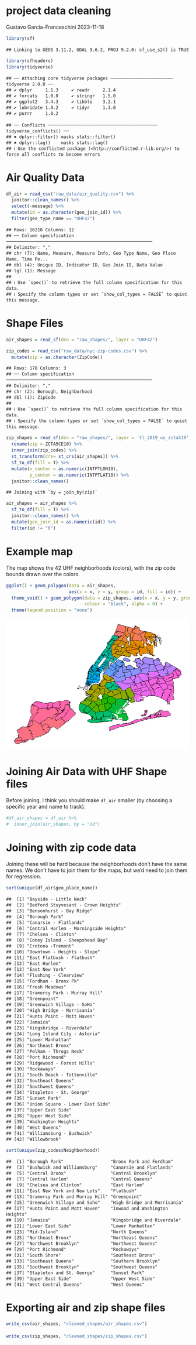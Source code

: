 project data cleaning
================
Gustavo Garcia-Franceschini
2023-11-18

``` r
library(sf)
```

    ## Linking to GEOS 3.11.2, GDAL 3.6.2, PROJ 9.2.0; sf_use_s2() is TRUE

``` r
library(sfheaders)
library(tidyverse)
```

    ## ── Attaching core tidyverse packages ──────────────────────── tidyverse 2.0.0 ──
    ## ✔ dplyr     1.1.3     ✔ readr     2.1.4
    ## ✔ forcats   1.0.0     ✔ stringr   1.5.0
    ## ✔ ggplot2   3.4.3     ✔ tibble    3.2.1
    ## ✔ lubridate 1.9.2     ✔ tidyr     1.3.0
    ## ✔ purrr     1.0.2

    ## ── Conflicts ────────────────────────────────────────── tidyverse_conflicts() ──
    ## ✖ dplyr::filter() masks stats::filter()
    ## ✖ dplyr::lag()    masks stats::lag()
    ## ℹ Use the conflicted package (<http://conflicted.r-lib.org/>) to force all conflicts to become errors

# Air Quality Data

``` r
df_air = read_csv("raw_data/air_quality.csv") %>%
  janitor::clean_names() %>%
  select(-message) %>%
  mutate(id = as.character(geo_join_id)) %>%
  filter(geo_type_name == "UHF42")
```

    ## Rows: 16218 Columns: 12
    ## ── Column specification ────────────────────────────────────────────────────────
    ## Delimiter: ","
    ## chr (7): Name, Measure, Measure Info, Geo Type Name, Geo Place Name, Time Pe...
    ## dbl (4): Unique ID, Indicator ID, Geo Join ID, Data Value
    ## lgl (1): Message
    ## 
    ## ℹ Use `spec()` to retrieve the full column specification for this data.
    ## ℹ Specify the column types or set `show_col_types = FALSE` to quiet this message.

# Shape Files

``` r
air_shapes = read_sf(dsn = "raw_shapes/", layer = "UHF42")
```

``` r
zip_codes = read_csv("raw_data/nyc-zip-codes.csv") %>%
  mutate(zip = as.character(ZipCode))
```

    ## Rows: 178 Columns: 3
    ## ── Column specification ────────────────────────────────────────────────────────
    ## Delimiter: ","
    ## chr (2): Borough, Neighborhood
    ## dbl (1): ZipCode
    ## 
    ## ℹ Use `spec()` to retrieve the full column specification for this data.
    ## ℹ Specify the column types or set `show_col_types = FALSE` to quiet this message.

``` r
zip_shapes = read_sf(dsn = "raw_shapes/", layer = 'tl_2019_us_zcta510') %>% 
  rename(zip = ZCTA5CE10) %>%
  inner_join(zip_codes) %>%
  st_transform(crs= st_crs(air_shapes)) %>%
  sf_to_df(fill = T) %>%
  mutate(x_center = as.numeric(INTPTLON10),
         y_center = as.numeric(INTPTLAT10)) %>%
  janitor::clean_names()
```

    ## Joining with `by = join_by(zip)`

``` r
air_shapes = air_shapes %>%
  sf_to_df(fill = T) %>%
  janitor::clean_names() %>%
  mutate(geo_join_id = as.numeric(id)) %>%
  filter(id != "0")
```

# Example map

The map shows the 42 UHF neighborhoods (colors), with the zip code
bounds drawn over the colors.

``` r
ggplot() + geom_polygon(data = air_shapes, 
                        aes(x = x, y = y, group = id, fill = id)) + 
  theme_void() + geom_polygon(data = zip_shapes, aes(x = x, y = y, group = zip),
                              colour = "black", alpha = 0) + 
  theme(legend.position = "none")
```

![](shape_cleaning_files/figure-gfm/example_map-1.png)<!-- -->

# Joining Air Data with UHF Shape files

Before joining, I think you should make `df_air` smaller (by choosing a
specific year and name to track).

``` r
#df_air_shapes = df_air %>%
#  inner_join(air_shapes, by = "id")
```

# Joining with zip code data

Joining these will be hard because the neighborhoods don’t have the same
names. We don’t have to join them for the maps, but we’d need to join
them for regression.

``` r
sort(unique(df_air$geo_place_name))
```

    ##  [1] "Bayside - Little Neck"               
    ##  [2] "Bedford Stuyvesant - Crown Heights"  
    ##  [3] "Bensonhurst - Bay Ridge"             
    ##  [4] "Borough Park"                        
    ##  [5] "Canarsie - Flatlands"                
    ##  [6] "Central Harlem - Morningside Heights"
    ##  [7] "Chelsea - Clinton"                   
    ##  [8] "Coney Island - Sheepshead Bay"       
    ##  [9] "Crotona -Tremont"                    
    ## [10] "Downtown - Heights - Slope"          
    ## [11] "East Flatbush - Flatbush"            
    ## [12] "East Harlem"                         
    ## [13] "East New York"                       
    ## [14] "Flushing - Clearview"                
    ## [15] "Fordham - Bronx Pk"                  
    ## [16] "Fresh Meadows"                       
    ## [17] "Gramercy Park - Murray Hill"         
    ## [18] "Greenpoint"                          
    ## [19] "Greenwich Village - SoHo"            
    ## [20] "High Bridge - Morrisania"            
    ## [21] "Hunts Point - Mott Haven"            
    ## [22] "Jamaica"                             
    ## [23] "Kingsbridge - Riverdale"             
    ## [24] "Long Island City - Astoria"          
    ## [25] "Lower Manhattan"                     
    ## [26] "Northeast Bronx"                     
    ## [27] "Pelham - Throgs Neck"                
    ## [28] "Port Richmond"                       
    ## [29] "Ridgewood - Forest Hills"            
    ## [30] "Rockaways"                           
    ## [31] "South Beach - Tottenville"           
    ## [32] "Southeast Queens"                    
    ## [33] "Southwest Queens"                    
    ## [34] "Stapleton - St. George"              
    ## [35] "Sunset Park"                         
    ## [36] "Union Square - Lower East Side"      
    ## [37] "Upper East Side"                     
    ## [38] "Upper West Side"                     
    ## [39] "Washington Heights"                  
    ## [40] "West Queens"                         
    ## [41] "Williamsburg - Bushwick"             
    ## [42] "Willowbrook"

``` r
sort(unique(zip_codes$Neighborhood))
```

    ##  [1] "Borough Park"                  "Bronx Park and Fordham"       
    ##  [3] "Bushwick and Williamsburg"     "Canarsie and Flatlands"       
    ##  [5] "Central Bronx"                 "Central Brooklyn"             
    ##  [7] "Central Harlem"                "Central Queens"               
    ##  [9] "Chelsea and Clinton"           "East Harlem"                  
    ## [11] "East New York and New Lots"    "Flatbush"                     
    ## [13] "Gramercy Park and Murray Hill" "Greenpoint"                   
    ## [15] "Greenwich Village and Soho"    "High Bridge and Morrisania"   
    ## [17] "Hunts Point and Mott Haven"    "Inwood and Washington Heights"
    ## [19] "Jamaica"                       "Kingsbridge and Riverdale"    
    ## [21] "Lower East Side"               "Lower Manhattan"              
    ## [23] "Mid-Island"                    "North Queens"                 
    ## [25] "Northeast Bronx"               "Northeast Queens"             
    ## [27] "Northwest Brooklyn"            "Northwest Queens"             
    ## [29] "Port Richmond"                 "Rockaways"                    
    ## [31] "South Shore"                   "Southeast Bronx"              
    ## [33] "Southeast Queens"              "Southern Brooklyn"            
    ## [35] "Southwest Brooklyn"            "Southwest Queens"             
    ## [37] "Stapleton and St. George"      "Sunset Park"                  
    ## [39] "Upper East Side"               "Upper West Side"              
    ## [41] "West Central Queens"           "West Queens"

# Exporting air and zip shape files

``` r
write_csv(air_shapes, "cleaned_shapes/air_shapes.csv")

write_csv(zip_shapes, "cleaned_shapes/zip_shapes.csv")
```

